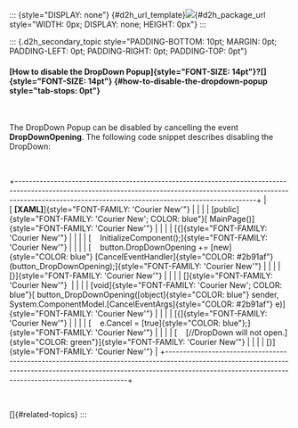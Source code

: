 ::: {style="DISPLAY: none"}
[](ms-xhelp:///?Id=d2h_url_template){#d2h_url_template}![](!package_url!){#d2h_package_url style="WIDTH: 0px; DISPLAY: none; HEIGHT: 0px"}
:::

::: {.d2h_secondary_topic style="PADDING-BOTTOM: 10pt; MARGIN: 0pt; PADDING-LEFT: 0pt; PADDING-RIGHT: 0pt; PADDING-TOP: 0pt"}
#### [How to disable the DropDown Popup]{style="FONT-SIZE: 14pt"}?[]{style="FONT-SIZE: 14pt"} {#how-to-disable-the-dropdown-popup style="tab-stops: 0pt"}

 

The DropDown Popup can be disabled by cancelling the event **DropDownOpening**. The following code snippet describes disabling the DropDown:

 

+-------------------------------------------------------------------------------------------------------------------------------------------------------------------------------------------------------------------------------+
| [ **\[XAML\]**]{style="FONT-FAMILY: 'Courier New'"}                                                                                                                                                                           |
|                                                                                                                                                                                                                               |
| [public]{style="FONT-FAMILY: 'Courier New'; COLOR: blue"}[ MainPage()]{style="FONT-FAMILY: 'Courier New'"}                                                                                                                    |
|                                                                                                                                                                                                                               |
| [{]{style="FONT-FAMILY: 'Courier New'"}                                                                                                                                                                                       |
|                                                                                                                                                                                                                               |
| [    InitializeComponent();]{style="FONT-FAMILY: 'Courier New'"}                                                                                                                                                              |
|                                                                                                                                                                                                                               |
| [    button.DropDownOpening += [new]{style="COLOR: blue"} [CancelEventHandler]{style="COLOR: #2b91af"}(button_DropDownOpening);]{style="FONT-FAMILY: 'Courier New'"}                                                          |
|                                                                                                                                                                                                                               |
| [}]{style="FONT-FAMILY: 'Courier New'"}                                                                                                                                                                                       |
|                                                                                                                                                                                                                               |
| []{style="FONT-FAMILY: 'Courier New'"}                                                                                                                                                                                        |
|                                                                                                                                                                                                                               |
| [void]{style="FONT-FAMILY: 'Courier New'; COLOR: blue"}[ button_DropDownOpening([object]{style="COLOR: blue"} sender, System.ComponentModel.[CancelEventArgs]{style="COLOR: #2b91af"} e)]{style="FONT-FAMILY: 'Courier New'"} |
|                                                                                                                                                                                                                               |
| [{]{style="FONT-FAMILY: 'Courier New'"}                                                                                                                                                                                       |
|                                                                                                                                                                                                                               |
| [    e.Cancel = [true]{style="COLOR: blue"};]{style="FONT-FAMILY: 'Courier New'"}                                                                                                                                             |
|                                                                                                                                                                                                                               |
| [    [//DropDown will not open.]{style="COLOR: green"}]{style="FONT-FAMILY: 'Courier New'"}                                                                                                                                   |
|                                                                                                                                                                                                                               |
| [}]{style="FONT-FAMILY: 'Courier New'"}                                                                                                                                                                                       |
+-------------------------------------------------------------------------------------------------------------------------------------------------------------------------------------------------------------------------------+

 

[]{#related-topics}
:::
